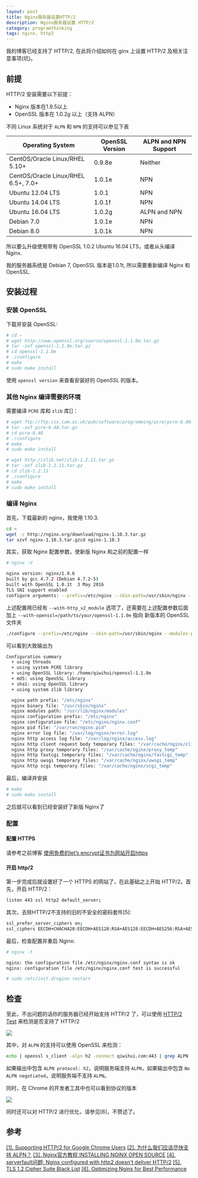 ```yaml
---
layout: post
title: Nginx服务器设置HTTP/2
description: Nginx服务器设置 HTTP/2
category: programthinking
tags: nginx, http2
---
```


我的博客已经支持了 HTTP/2, 在此将介绍如何在 ginx 上设置 HTTP/2 及相关注意事项(坑)。

## 前提

HTTP/2 安装需要以下前提：

- Nginx 版本在1.9.5以上
- OpenSSL 版本在 1.0.2g 以上（支持 ALPN）

不同 Linux 系统对于 `ALPN` 和 `NPN` 的支持可以参见下表

|Operating System	            |OpenSSL Version	|ALPN and NPN Support|
|-------------------------------|--------------------|--------------------|
|CentOS/Oracle Linux/RHEL 5.10+	|0.9.8e	            |Neither|
|CentOS/Oracle Linux/RHEL 6.5+, 7.0+    |1.0.1e	    |NPN|
|Ubuntu 12.04 LTS	            |1.0.1	            |NPN|
|Ubuntu 14.04 LTS	            |1.0.1f	            |NPN|
|Ubuntu 16.04 LTS	            |1.0.2g	            |ALPN and NPN|
|Debian 7.0	                    |1.0.1e	            |NPN|
|Debian 8.0	                    |1.0.1k	            |NPN|

所以要么升级使用带有 OpenSSL 1.0.2 Ubuntu 16.04 LTS，或者从头编译 Nginx.

我的服务器系统是 Debian 7, OpenSSL 版本是1.0.1t, 所以需要重新编译 Nginx 和 OpenSSL.

## 安装过程

### 安装 OpenSSL

下载并安装 OpenSSL:

```bash
# cd ~
# wget http://www.openssl.org/source/openssl-1.1.0e.tar.gz
# tar -zxf openssl-1.1.0e.tar.gz
# cd openssl-1.1.0e
# ./configure
# make
# sudo make install
```

使用 `openssl version` 来查看安装好的 OpenSSL 的版本。

### 其他 Nginx 编译需要的环境

需要编译 `PCRE` 库和 `zlib` 库[]：

```bash
# wget ftp://ftp.csx.cam.ac.uk/pub/software/programming/pcre/pcre-8.40.tar.gz
# tar -zxf pcre-8.40.tar.gz
# cd pcre-8.40
# ./configure
# make
# sudo make install
```
```bash
# wget http://zlib.net/zlib-1.2.11.tar.gz
# tar -zxf zlib-1.2.11.tar.gz
# cd zlib-1.2.11
# ./configure
# make
# sudo make install
```

### 编译 Nginx

首先，下载最新的 nginx，我使用 1.10.3.
    
```bash
cd ~
wget -c http://nginx.org/download/nginx-1.10.3.tar.gz
tar xzvf nginx-1.10.3.tar.gzcd nginx-1.10.3
```

其实，获取 Nginx 配置参数，使新版 Nginx 和之前的配置一样

```bash
# nginx -V

nginx version: nginx/1.9.6
built by gcc 4.7.2 (Debian 4.7.2-5) 
built with OpenSSL 1.0.1t  3 May 2016
TLS SNI support enabled
configure arguments: --prefix=/etc/nginx --sbin-path=/usr/sbin/nginx --modules-path=/usr/lib/nginx/modules --conf-path=/etc/nginx/nginx.conf --error-log-path=/var/log/nginx/error.log --http-log-path=/var/log/nginx/access.log --pid-path=/var/run/nginx.pid --lock-path=/var/run/nginx.lock --http-client-body-temp-path=/var/cache/nginx/client_temp --http-proxy-temp-path=/var/cache/nginx/proxy_temp --http-fastcgi-temp-path=/var/cache/nginx/fastcgi_temp --http-uwsgi-temp-path=/var/cache/nginx/uwsgi_temp --http-scgi-temp-path=/var/cache/nginx/scgi_temp --user=nginx --group=nginx --with-file-aio --with-threads --with-ipv6 --with-http_addition_module --with-http_auth_request_module --with-http_dav_module --with-http_flv_module --with-http_gunzip_module --with-http_gzip_static_module --with-http_mp4_module --with-http_random_index_module --with-http_realip_module --with-http_secure_link_module --with-http_slice_module --with-http_ssl_module --with-http_stub_status_module --with-http_sub_module --with-http_v2_module --with-mail --with-mail_ssl_module --with-stream --with-stream_ssl_module --with-cc-opt='-g -O2 -fstack-protector --param=ssp-buffer-size=4 -Wformat -Werror=format-security -Wp,-D_FORTIFY_SOURCE=2 -fPIC' --with-ld-opt='-Wl,-z,relro -Wl,-z,now -Wl,--as-needed -pie'
```

上述配置用已经有 `--with-http_v2_module` 选项了，还需要在上述配置参数后面加上 `--with-openssl=/path/to/your/openssl-1.1.0e` 指向
新版本的 OpenSSL 文件夹

```bash
./configure --prefix=/etc/nginx --sbin-path=/usr/sbin/nginx --modules-path=/usr/lib/nginx/modules --conf-path=/etc/nginx/nginx.conf --error-log-path=/var/log/nginx/error.log --http-log-path=/var/log/nginx/access.log --pid-path=/var/run/nginx.pid --lock-path=/var/run/nginx.lock --http-client-body-temp-path=/var/cache/nginx/client_temp --http-proxy-temp-path=/var/cache/nginx/proxy_temp --http-fastcgi-temp-path=/var/cache/nginx/fastcgi_temp --http-uwsgi-temp-path=/var/cache/nginx/uwsgi_temp --http-scgi-temp-path=/var/cache/nginx/scgi_temp --user=nginx --group=nginx --with-file-aio --with-threads --with-ipv6 --with-http_addition_module --with-http_auth_request_module --with-http_dav_module --with-http_flv_module --with-http_gunzip_module --with-http_gzip_static_module --with-http_mp4_module --with-http_random_index_module --with-http_realip_module --with-http_secure_link_module --with-http_slice_module --with-http_ssl_module --with-http_stub_status_module --with-http_sub_module --with-http_v2_module --with-mail --with-mail_ssl_module --with-stream --with-stream_ssl_module --with-cc-opt='-g -O2 -fstack-protector --param=ssp-buffer-size=4 -Wformat -Werror=format-security -Wp,-D_FORTIFY_SOURCE=2 -fPIC' --with-ld-opt='-Wl,-z,relro -Wl,-z,now -Wl,--as-needed -pie' --with-openssl=/home/qiwihui/openssl-1.1.0e
```    

可以看到大致输出为

```bash
Configuration summary
  + using threads
  + using system PCRE library
  + using OpenSSL library: /home/qiwihui/openssl-1.1.0e
  + md5: using OpenSSL library
  + sha1: using OpenSSL library
  + using system zlib library

  nginx path prefix: "/etc/nginx"
  nginx binary file: "/usr/sbin/nginx"
  nginx modules path: "/usr/lib/nginx/modules"
  nginx configuration prefix: "/etc/nginx"
  nginx configuration file: "/etc/nginx/nginx.conf"
  nginx pid file: "/var/run/nginx.pid"
  nginx error log file: "/var/log/nginx/error.log"
  nginx http access log file: "/var/log/nginx/access.log"
  nginx http client request body temporary files: "/var/cache/nginx/client_temp"
  nginx http proxy temporary files: "/var/cache/nginx/proxy_temp"
  nginx http fastcgi temporary files: "/var/cache/nginx/fastcgi_temp"
  nginx http uwsgi temporary files: "/var/cache/nginx/uwsgi_temp"
  nginx http scgi temporary files: "/var/cache/nginx/scgi_temp"
```

最后，编译并安装

```bash
# make
# sudo make install
```

之后就可以看到已经安装好了新版 Nginx了

### 配置

#### 配置 HTTPS

请参考之前博客 [使用免费的let’s encrypt证书为网站开启https](https://blog.qiwihui.com/2016/04/10/enable-https/)

#### 开启 http/2

第一步完成后就设置好了一个 HTTPS 的网站了，在此基础之上开始 HTTP/2。首先，开启 HTTP/2：

```bash
listen 443 ssl http2 default_server;
```

其次，去除HTTP/2不支持的旧的不安全的密码套件[5]:

```bash
ssl_prefer_server_ciphers on;
ssl_ciphers EECDH+CHACHA20:EECDH+AES128:RSA+AES128:EECDH+AES256:RSA+AES256:EECDH+3DES:RSA+3DES:!MD5;
```

最后，检查配置并重启 Nginx:

```bash
# nginx -t

nginx: the configuration file /etc/nginx/nginx.conf syntax is ok
nginx: configuration file /etc/nginx/nginx.conf test is successful

# sudo /etc/init.d/nginx restart
```

## 检查

至此，不出问题的话你的服务器已经开始支持 HTTP/2 了，可以使用 [HTTP/2 Test](https://tools.keycdn.com/http2-test) 来检测是否支持了 HTTP/2

![](/media/files/2017/02/19-qiwihui-com-http2.png)

其中，对 `ALPN` 的支持可以使用 OpenSSL 来检测：

```bash
echo | openssl s_client -alpn h2 -connect qiwihui.com:443 | grep ALPN
```

如果输出中包含 `ALPN protocol: h2`，说明服务端支持 `ALPN`，如果输出中包含 `No ALPN negotiated`，说明服务端不支持 `ALPN`。

同时，在 Chrome 的开发者工具中也可以看到协议的版本

![](/media/files/2017/02/19-qiwihui-com-chrome-http2.png)

同时还可以对 HTTP/2 进行优化，请参见[6]，不赘述了。

## 参考

[[1]. Supporting HTTP/2 for Google Chrome Users](https://www.nginx.com/blog/supporting-http2-google-chrome-users/)
[[2]. 为什么我们应该尽快支持 ALPN？](https://imququ.com/post/enable-alpn-asap.html)
[[3]. Nginx官方教程 INSTALLING NGINX OPEN SOURCE](https://www.nginx.com/resources/admin-guide/installing-nginx-open-source/)
[[4]. serverfault问题: Nginx configured with http2 doesn't deliver HTTP/2](http://serverfault.com/a/733556/296724)
[[5]. TLS 1.2 Cipher Suite Black List](https://http2.github.io/http2-spec/#BadCipherSuites)
[[6]. Optimizing Nginx for Best Performance](https://www.digitalocean.com/community/tutorials/how-to-set-up-nginx-with-http-2-support-on-ubuntu-16-04#step-10-—-optimizing-nginx-for-best-performance)
